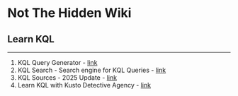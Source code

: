 # Not The Hidden Wiki

## Learn KQL
-----

1. KQL Query Generator - [link](https://www.kqlsearch.com/querygenerator)
2. KQL Search - Search engine for KQL Queries - [link](https://www.kqlsearch.com/) 
3. KQL Sources - 2025 Update - [link](https://kqlquery.com/posts/kql-sources-2025/)
4. Learn KQL with Kusto Detective Agency - [link](https://detective.kusto.io/) 